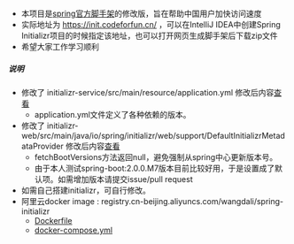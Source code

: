 ###

- 本项目是[spring官方脚手架](https://github.com/spring-io/initializr)的修改版，旨在帮助中国用户加快访问速度
- 实际地址为 https://init.codeforfun.cn/ ，可以在IntelliJ IDEA中创建Spring Initializr项目的时候指定该地址，也可以打开网页生成脚手架后下载zip文件
- 希望大家工作学习顺利


##### 说明

- 修改了 initializr-service/src/main/resource/application.yml 修改后内容[查看](application.yml)
  - application.yml文件定义了各种依赖的版本。
- 修改了 initializr-web/src/main/java/io/spring/initializr/web/support/DefaultInitializrMetadataProvider 修改后内容[查看](DefaultInitializrMetadataProvider.java)
  - fetchBootVersions方法返回null，避免强制从spring中心更新版本号。
  - 由于本人测试spring-boot:2.0.0.M7版本目前比较好用，于是设置成了默认项。如需增加版本请提交issue/pull request
- 如需自己搭建initializr，可自行修改。
- 阿里云docker image : registry.cn-beijing.aliyuncs.com/wangdali/spring-initializr
  - [Dockerfile](Dockerfile)
  - [docker-compose.yml](docker-compose.yml)
